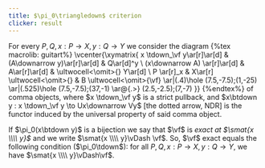 ```yaml
---
title: $\pi_0\triangledown$ criterion
clicker: result
---
```


For every $P,Q, x : P \to X, y : Q \to Y$ we consider the diagram
{%tex macrolib: guitart%}
\vcenter{\xymatrix{
    x \tdown_\vf y\ar[r]\ar[d] & (A\downarrow y)\ar[r]\ar[d] & Q\ar[d]^y \\
    (x\downarrow A) \ar[r]\ar[d] & A\ar[r]\ar[d]  & \ultwocell<\omit>{} Y\ar[d] \\
    P \ar[r]_x & X\ar[r] \ultwocell<\omit>{} & B \ultwocell<\omit>{\vf}
    \ar|(.4)\hole (7.5,-7.5);(1,-25)
    \ar|(.525)\hole (7.5,-7.5);(37,-1)
    \ar@{.>} (2.5,-2.5);(7,-7)
  }}
{%endtex%}
of comma objects, where $x \tdown_\vf y$ is a strict pullback, and $x\btdown y : x \tdown_\vf y \to Ux\downarrow Vy$ [the dotted arrow, NDR] is the functor induced by the universal property of said comma object.

If $\pi_0(x\btdown y)$ is a bijection we say that $\vf$ is *exact at $\smat{x \\\\ y}$* and we write $\smat{x \\\\ y}\vDash \vf$. So, $\vf$ exact equals the following condition ($\pi_0\tdown$): for all $P,Q, x : P \to X, y : Q \to Y$, we have $\smat{x \\\\ y}\vDash\vf$.
